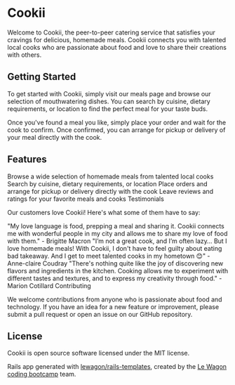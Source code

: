 # Cookii

Welcome to Cookii, the peer-to-peer catering service that satisfies your cravings for delicious, homemade meals. Cookii connects you with talented local cooks who are passionate about food and love to share their creations with others.

## Getting Started

To get started with Cookii, simply visit our meals page and browse our selection of mouthwatering dishes. You can search by cuisine, dietary requirements, or location to find the perfect meal for your taste buds.

Once you've found a meal you like, simply place your order and wait for the cook to confirm. Once confirmed, you can arrange for pickup or delivery of your meal directly with the cook.

## Features

Browse a wide selection of homemade meals from talented local cooks
Search by cuisine, dietary requirements, or location
Place orders and arrange for pickup or delivery directly with the cook
Leave reviews and ratings for your favorite meals and cooks
Testimonials

Our customers love Cookii! Here's what some of them have to say:

"My love language is food, prepping a meal and sharing it. Cookii connects me with wonderful people in my city and allows me to share my love of food with them." - Brigitte Macron
"I’m not a great cook, and I’m often lazy… But I love homemade meals! With Cookii, I don't have to feel guilty about eating bad takeaway. And I get to meet talented cooks in my hometown 😊" - Anne-claire Coudray
"There's nothing quite like the joy of discovering new flavors and ingredients in the kitchen. Cooking allows me to experiment with different tastes and textures, and to express my creativity through food." - Marion Cotillard
Contributing

We welcome contributions from anyone who is passionate about food and technology. If you have an idea for a new feature or improvement, please submit a pull request or open an issue on our GitHub repository.

## License

Cookii is open source software licensed under the MIT license.


Rails app generated with [lewagon/rails-templates](https://github.com/lewagon/rails-templates), created by the [Le Wagon coding bootcamp](https://www.lewagon.com) team.


